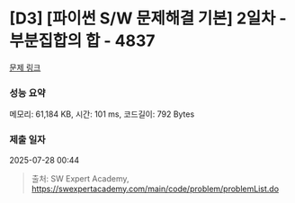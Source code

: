 # [D3] [파이썬 S/W 문제해결 기본] 2일차 - 부분집합의 합 - 4837 

[문제 링크](https://swexpertacademy.com/main/code/problem/problemDetail.do?contestProbId=AWTLbGI6p2UDFAVT) 

### 성능 요약

메모리: 61,184 KB, 시간: 101 ms, 코드길이: 792 Bytes

### 제출 일자

2025-07-28 00:44



> 출처: SW Expert Academy, https://swexpertacademy.com/main/code/problem/problemList.do